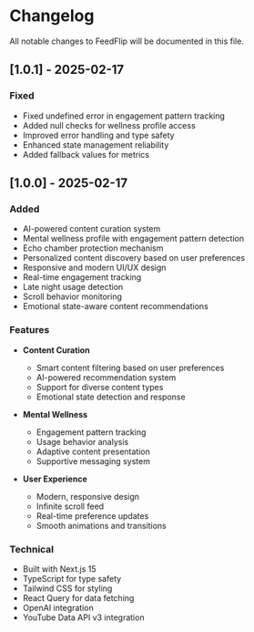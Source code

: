 # Changelog

All notable changes to FeedFlip will be documented in this file.

## [1.0.1] - 2025-02-17

### Fixed
- Fixed undefined error in engagement pattern tracking
- Added null checks for wellness profile access
- Improved error handling and type safety
- Enhanced state management reliability
- Added fallback values for metrics

## [1.0.0] - 2025-02-17

### Added
- AI-powered content curation system
- Mental wellness profile with engagement pattern detection
- Echo chamber protection mechanism
- Personalized content discovery based on user preferences
- Responsive and modern UI/UX design
- Real-time engagement tracking
- Late night usage detection
- Scroll behavior monitoring
- Emotional state-aware content recommendations

### Features
- **Content Curation**
  - Smart content filtering based on user preferences
  - AI-powered recommendation system
  - Support for diverse content types
  - Emotional state detection and response

- **Mental Wellness**
  - Engagement pattern tracking
  - Usage behavior analysis
  - Adaptive content presentation
  - Supportive messaging system

- **User Experience**
  - Modern, responsive design
  - Infinite scroll feed
  - Real-time preference updates
  - Smooth animations and transitions

### Technical
- Built with Next.js 15
- TypeScript for type safety
- Tailwind CSS for styling
- React Query for data fetching
- OpenAI integration
- YouTube Data API v3 integration
